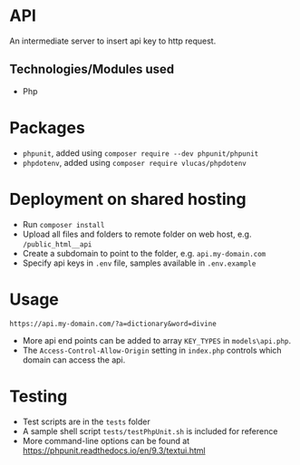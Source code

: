 # API

An intermediate server to insert api key to http request.


## Technologies/Modules used

* Php


# Packages

* `phpunit`, added using `composer require --dev phpunit/phpunit`
* `phpdotenv`, added using `composer require vlucas/phpdotenv`


# Deployment on shared hosting

* Run `composer install`
* Upload all files and folders to remote folder on web host, e.g. `/public_html__api`
* Create a subdomain to point to the folder, e.g. `api.my-domain.com`
* Specify api keys in `.env` file, samples available in `.env.example`


# Usage

  ```
  https://api.my-domain.com/?a=dictionary&word=divine
  ```

* More api end points can be added to array `KEY_TYPES` in `models\api.php`.
* The `Access-Control-Allow-Origin` setting in `index.php` controls which domain can access the api.


# Testing

* Test scripts are in the `tests` folder
* A sample shell script `tests/testPhpUnit.sh` is included for reference
* More command-line options can be found at https://phpunit.readthedocs.io/en/9.3/textui.html

